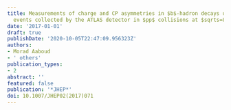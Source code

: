 ```yaml
---
title: Measurements of charge and CP asymmetries in $b$-hadron decays using top-quark
  events collected by the ATLAS detector in $pp$ collisions at $sqrts=8$ TeV
date: '2017-01-01'
draft: true
publishDate: '2020-10-05T22:47:09.956323Z'
authors:
- Morad Aaboud
- ' others'
publication_types:
- 2
abstract: ''
featured: false
publication: '*JHEP*'
doi: 10.1007/JHEP02(2017)071
---
```


